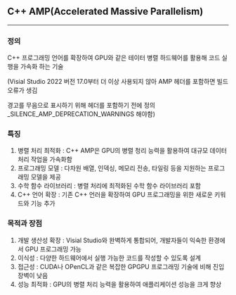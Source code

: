 <h2 id="c-ampaccelerated-massive-parallelism">C++ AMP(Accelerated Massive Parallelism)</h2>
<hr />
<h3 id="정의">정의</h3>
<p>C++ 프로그래밍 언어를 확장하여 GPU와 같은 테이터 병렬 하드웨어를 활용해 코드 실행을 가속화 하는 기술</p>
<p>(Visial Studio 2022 버전 17.0부터 더 이상 사용되지 않아 AMP 헤더를 포함하면 빌드 오류가 생김</p>
<p> 경고를 무음으로 표시하기 위해 헤더를 포함하기 전에 정의_SILENCE_AMP_DEPRECATION_WARNINGS 해야함)</p>
<h3 id="특징">특징</h3>
<ol>
<li>병렬 처리 최적화 : C++ AMP은 GPU의 병렬 청리 능력을 활용하여 대규모 데이터 처리 작업을 가속화함</li>
<li>프로그래밍 모델 : 다차원 배열, 인덱싱, 메모리 전송, 타일링 등을 지원하는 프로그래밍 모델을 제공</li>
<li>수학 함수 라이브러리 : 병렬 처리에 최적화된 수학 함수 라이브러리 포함</li>
<li>C++ 언어 확장 : 기존 C++ 언러을 확장하여 GPU 프로그래밍을 위한 새로운 키워드와 기능 추가</li>
</ol>
<h3 id="목적과-장점">목적과 장점</h3>
<ol>
<li>개발 생산성 확장 : Visial Studio와 완벽하게 통합되어, 개발자들이 익숙한 환경에서 GPU 프로그래밍 가능</li>
<li>이식성 : 다양한 하드웨어에서 실행 가능한 코드를 작성할 수 있도록 설계</li>
<li>접근성 : CUDA나 OPenCL과 같은 복잡한 GPGPU 프로그래밍 기술에 비해 진입 장벽이 낮음</li>
<li>성능 최적화 : GPU의 병렬 처리 능력을 활용하여 애플리케이션 성능을 크게 향상</li>
</ol>